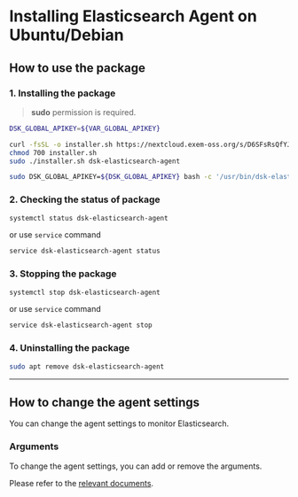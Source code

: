 # Installing Elasticsearch Agent on Ubuntu/Debian

## How to use the package

### 1. Installing the package

> **sudo** permission is required.

<!-- 
example API Key : VAR_GLOBAL_APIKEY=1234567890abcdef1234567890abcdef
 -->
```bash
DSK_GLOBAL_APIKEY=${VAR_GLOBAL_APIKEY}

curl -fsSL -o installer.sh https://nextcloud.exem-oss.org/s/D6SFsRsQfYJHedd/download/install.sh
chmod 700 installer.sh
sudo ./installer.sh dsk-elasticsearch-agent

sudo DSK_GLOBAL_APIKEY=${DSK_GLOBAL_APIKEY} bash -c '/usr/bin/dsk-elasticsearch-agent init "'${DSK_GLOBAL_APIKEY}'" && systemctl enable dsk-elasticsearch-agent --now'
```

### 2. Checking the status of package

```bash
systemctl status dsk-elasticsearch-agent
```

or use `service` command

```bash
service dsk-elasticsearch-agent status
```

### 3. Stopping the package

```bash
systemctl stop dsk-elasticsearch-agent
```

or use `service` command

```bash
service dsk-elasticsearch-agent stop
```

### 4. Uninstalling the package

```bash
sudo apt remove dsk-elasticsearch-agent
```

---

## How to change the agent settings

You can change the agent settings to monitor Elasticsearch.

### Arguments

To change the agent settings, you can add or remove the arguments.

Please refer to the [relevant documents](../../../../settings/dsk-elasticsearch-agent/settings.md).
